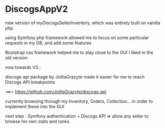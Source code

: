 # DiscogsAppV2

new version of myDiscogsSellerInventory, which was entirely built on vanilla php

using Symfony php framework allowed me to focus on some particular requests in my DB, and add some features

Bootstrap css framework helped me to stay close to the GUI I liked in the old version

now towards V3 :

discogs-api package by JolitaGrazyte made it easier for me to reach Discogs API breakpoints

==>> https://github.com/JolitaGrazyte/discogs-api

currently browsing through my Inventory, Orders, Collection... in order to implement these into the GUI

next step : Symfony authentication + Discogs API => allow any seller to browse his own stats and ranks
